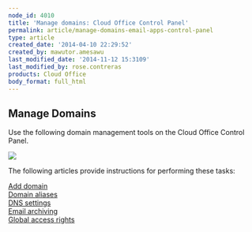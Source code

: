 ```yaml
---
node_id: 4010
title: 'Manage domains: Cloud Office Control Panel'
permalink: article/manage-domains-email-apps-control-panel
type: article
created_date: '2014-04-10 22:29:52'
created_by: mawutor.amesawu
last_modified_date: '2014-11-12 15:3109'
last_modified_by: rose.contreras
products: Cloud Office
body_format: full_html
---
```


**Manage Domains**
------------------

Use the following domain management tools on the Cloud Office Control
Panel.

**![](/knowledge_center/sites/default/files/field/image/SnapCrab_NoName_2014-4-10_16-20-50_No-00.png)**

The following articles provide instructions for performing these tasks:

[Add domain](add-domain-email-apps-control-panel)\
 [Domain aliases](manage-domain-aliases-email-apps-control-panel)\
 [DNS settings](dns-settings-email-apps-control-panel)\
 [Email archiving](enable-email-archiving-email-apps-control-panel)\
 [Global access rights](global-access-rights-email-apps-control-panel)

